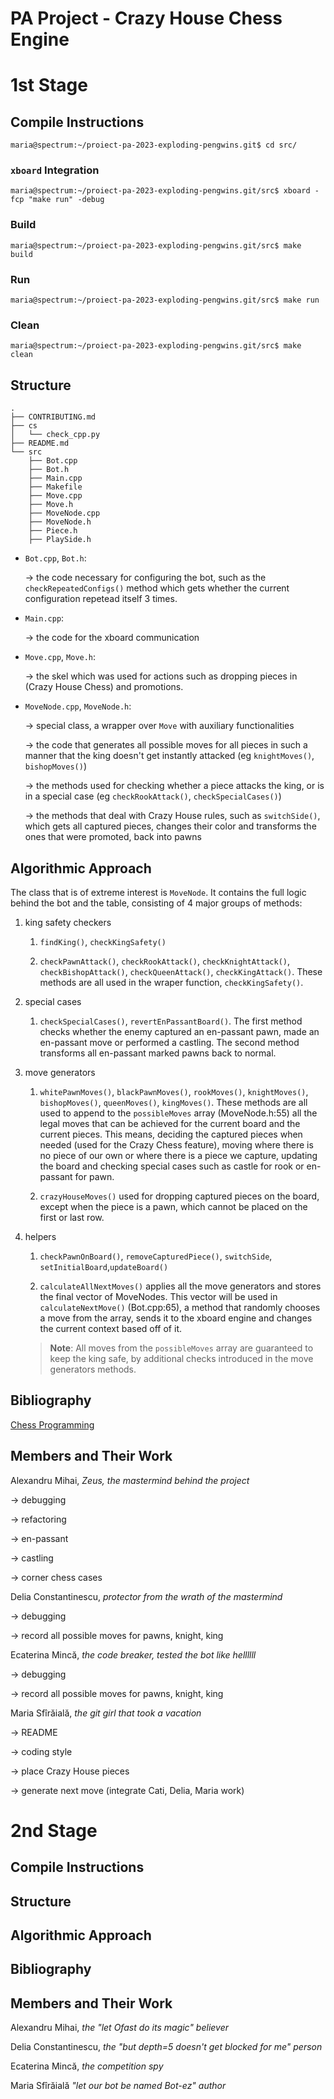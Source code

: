 # PA Project - Crazy House Chess Engine

# 1st Stage

## Compile Instructions

```console
maria@spectrum:~/proiect-pa-2023-exploding-pengwins.git$ cd src/
```

### `xboard` Integration

```console
maria@spectrum:~/proiect-pa-2023-exploding-pengwins.git/src$ xboard -fcp "make run" -debug
```

### Build

```console
maria@spectrum:~/proiect-pa-2023-exploding-pengwins.git/src$ make build
```

### Run

```console
maria@spectrum:~/proiect-pa-2023-exploding-pengwins.git/src$ make run
```

### Clean

```console
maria@spectrum:~/proiect-pa-2023-exploding-pengwins.git/src$ make clean
```

## Structure

```console
.
├── CONTRIBUTING.md
├── cs
│   └── check_cpp.py
├── README.md
└── src
    ├── Bot.cpp
    ├── Bot.h
    ├── Main.cpp
    ├── Makefile
    ├── Move.cpp
    ├── Move.h
    ├── MoveNode.cpp
    ├── MoveNode.h
    ├── Piece.h
    ├── PlaySide.h
```

* `Bot.cpp`, `Bot.h`:

   &rarr; the code necessary for configuring the bot, such as the `checkRepeatedConfigs()` method which gets whether the current configuration repetead itself 3 times.

* `Main.cpp`:

   &rarr; the code for the xboard communication

* `Move.cpp`, `Move.h`:

   &rarr; the skel which was used for actions such as dropping pieces in (Crazy House Chess) and promotions.

* `MoveNode.cpp`, `MoveNode.h`:

   &rarr; special class, a wrapper over `Move` with auxiliary functionalities

   &rarr; the code that generates all possible moves for all pieces in such a manner that the king doesn't get instantly attacked (eg `knightMoves()`, `bishopMoves()`)

   &rarr; the methods used for checking whether a piece attacks the king, or is in a special case (eg `checkRookAttack()`, `checkSpecialCases()`)

   &rarr; the methods that deal with Crazy House rules, such as `switchSide()`, which gets all captured pieces, changes their color and transforms the ones that were promoted, back into pawns

## Algorithmic Approach

The class that is of extreme interest is `MoveNode`.
It contains the full logic behind the bot and the table, consisting of 4 major groups of methods:

1. king safety checkers

   1. `findKing()`, `checkKingSafety()`

   1. `checkPawnAttack()`, `checkRookAttack()`, `checkKnightAttack()`, `checkBishopAttack()`, `checkQueenAttack()`, `checkKingAttack()`.
   These methods are all used in the wraper function, `checkKingSafety()`.

1. special cases

   1. `checkSpecialCases()`, `revertEnPassantBoard()`.
   The first method checks whether the enemy captured an en-passant pawn, made an en-passant move or performed a castling.
   The second method transforms all en-passant marked pawns back to normal.

1. move generators

   1. `whitePawnMoves()`, `blackPawnMoves()`, `rookMoves()`, `knightMoves()`, `bishopMoves()`, `queenMoves()`, `kingMoves()`.
   These methods are all used to append to the `possibleMoves` array (MoveNode.h:55) all the legal moves that can be achieved for the current board and the current pieces.
   This means, deciding the captured pieces when needed (used for the Crazy Chess feature), moving where there is no piece of our own or where there is a piece we capture, updating the board and checking special cases such as castle for rook or en-passant for pawn. 

   1. `crazyHouseMoves()` used for dropping captured pieces on the board, except when the piece is a pawn, which cannot be placed on the first or last row.

1. helpers

   1. `checkPawnOnBoard()`, `removeCapturedPiece()`, `switchSide`, `setInitialBoard`,`updateBoard()`

   1. `calculateAllNextMoves()` applies all the move generators and stores the final vector of MoveNodes.
   This vector will be used in `calculateNextMove()` (Bot.cpp:65), a method that randomly chooses a move from the array, sends it to the xboard engine and changes the current context based off of it.
   
   >**Note**: All moves from the `possibleMoves` array are guaranteed to keep the king safe, by additional checks introduced in the move generators methods.

## Bibliography

[Chess Programming](https://www.chessprogramming.org/Main_Page#Basics)

## Members and Their Work

Alexandru Mihai, _Zeus, the mastermind behind the project_

   &rarr; debugging
   
   &rarr; refactoring
   
   &rarr; en-passant
   
   &rarr; castling
   
   &rarr; corner chess cases

Delia Constantinescu, _protector from the wrath of the mastermind_

   &rarr; debugging
   
   &rarr; record all possible moves for pawns, knight, king

Ecaterina Mincă, _the code breaker, tested the bot like hellllll_

   &rarr; debugging
   
   &rarr; record all possible moves for pawns, knight, king

Maria Sfîrăială, _the git girl that took a vacation_

   &rarr; README
   
   &rarr; coding style
   
   &rarr; place Crazy House pieces
   
   &rarr; generate next move (integrate Cati, Delia, Maria work)

# 2nd Stage

## Compile Instructions

## Structure

## Algorithmic Approach

## Bibliography

## Members and Their Work

Alexandru Mihai, _the "let Ofast do its magic" believer_

Delia Constantinescu, _the "but depth=5 doesn't get blocked for me" person_

Ecaterina Mincă, _the competition spy_

Maria Sfîrăială _"let our bot be named Bot-ez" author_
